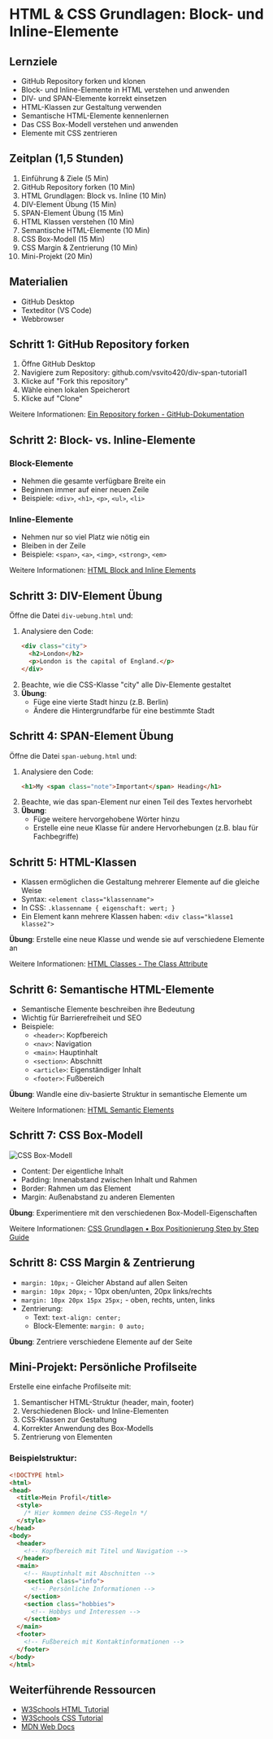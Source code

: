 # HTML & CSS Grundlagen: Block- und Inline-Elemente

## Lernziele
- GitHub Repository forken und klonen
- Block- und Inline-Elemente in HTML verstehen und anwenden
- DIV- und SPAN-Elemente korrekt einsetzen
- HTML-Klassen zur Gestaltung verwenden
- Semantische HTML-Elemente kennenlernen
- Das CSS Box-Modell verstehen und anwenden
- Elemente mit CSS zentrieren

## Zeitplan (1,5 Stunden)
1. Einführung & Ziele (5 Min)
2. GitHub Repository forken (10 Min)
3. HTML Grundlagen: Block vs. Inline (10 Min)
4. DIV-Element Übung (15 Min)
5. SPAN-Element Übung (15 Min)
6. HTML Klassen verstehen (10 Min)
7. Semantische HTML-Elemente (10 Min)
8. CSS Box-Modell (15 Min)
9. CSS Margin & Zentrierung (10 Min)
10. Mini-Projekt (20 Min)

## Materialien
- GitHub Desktop
- Texteditor (VS Code)
- Webbrowser

## Schritt 1: GitHub Repository forken
1. Öffne GitHub Desktop
2. Navigiere zum Repository: github.com/vsvito420/div-span-tutorial1
3. Klicke auf "Fork this repository"
4. Wähle einen lokalen Speicherort
5. Klicke auf "Clone"

Weitere Informationen: [Ein Repository forken - GitHub-Dokumentation](https://docs.github.com/de/pull-requests/collaborating-with-pull-requests/working-with-forks/fork-a-repo)

## Schritt 2: Block- vs. Inline-Elemente
### Block-Elemente
- Nehmen die gesamte verfügbare Breite ein
- Beginnen immer auf einer neuen Zeile
- Beispiele: `<div>`, `<h1>`, `<p>`, `<ul>`, `<li>`

### Inline-Elemente
- Nehmen nur so viel Platz wie nötig ein
- Bleiben in der Zeile
- Beispiele: `<span>`, `<a>`, `<img>`, `<strong>`, `<em>`

Weitere Informationen: [HTML Block and Inline Elements](https://www.w3schools.com/html/html_blocks.asp)

## Schritt 3: DIV-Element Übung
Öffne die Datei `div-uebung.html` und:
1. Analysiere den Code:
   ```html
   <div class="city">
     <h2>London</h2>
     <p>London is the capital of England.</p>
   </div>
   ```
2. Beachte, wie die CSS-Klasse "city" alle Div-Elemente gestaltet
3. **Übung**: 
   - Füge eine vierte Stadt hinzu (z.B. Berlin)
   - Ändere die Hintergrundfarbe für eine bestimmte Stadt

## Schritt 4: SPAN-Element Übung
Öffne die Datei `span-uebung.html` und:
1. Analysiere den Code:
   ```html
   <h1>My <span class="note">Important</span> Heading</h1>
   ```
2. Beachte, wie das span-Element nur einen Teil des Textes hervorhebt
3. **Übung**:
   - Füge weitere hervorgehobene Wörter hinzu
   - Erstelle eine neue Klasse für andere Hervorhebungen (z.B. blau für Fachbegriffe)

## Schritt 5: HTML-Klassen
- Klassen ermöglichen die Gestaltung mehrerer Elemente auf die gleiche Weise
- Syntax: `<element class="klassenname">`
- In CSS: `.klassenname { eigenschaft: wert; }`
- Ein Element kann mehrere Klassen haben: `<div class="klasse1 klasse2">`

**Übung**: Erstelle eine neue Klasse und wende sie auf verschiedene Elemente an

Weitere Informationen: [HTML Classes - The Class Attribute](https://www.w3schools.com/html/html_classes.asp)

## Schritt 6: Semantische HTML-Elemente
- Semantische Elemente beschreiben ihre Bedeutung
- Wichtig für Barrierefreiheit und SEO
- Beispiele:
  - `<header>`: Kopfbereich
  - `<nav>`: Navigation
  - `<main>`: Hauptinhalt
  - `<section>`: Abschnitt
  - `<article>`: Eigenständiger Inhalt
  - `<footer>`: Fußbereich

**Übung**: Wandle eine div-basierte Struktur in semantische Elemente um

Weitere Informationen: [HTML Semantic Elements](https://www.w3schools.com/html/html5_semantic_elements.asp)

## Schritt 7: CSS Box-Modell
![CSS Box-Modell](https://www.w3schools.com/css/box-model.gif)

- Content: Der eigentliche Inhalt
- Padding: Innenabstand zwischen Inhalt und Rahmen
- Border: Rahmen um das Element
- Margin: Außenabstand zu anderen Elementen

**Übung**: Experimentiere mit den verschiedenen Box-Modell-Eigenschaften

Weitere Informationen: [CSS Grundlagen • Box Positionierung Step by Step Guide](https://www.website-advisor.de/grundlagen/css/box-positionierung.php)

## Schritt 8: CSS Margin & Zentrierung
- `margin: 10px;` - Gleicher Abstand auf allen Seiten
- `margin: 10px 20px;` - 10px oben/unten, 20px links/rechts
- `margin: 10px 20px 15px 25px;` - oben, rechts, unten, links
- Zentrierung:
  - Text: `text-align: center;`
  - Block-Elemente: `margin: 0 auto;`

**Übung**: Zentriere verschiedene Elemente auf der Seite

## Mini-Projekt: Persönliche Profilseite
Erstelle eine einfache Profilseite mit:
1. Semantischer HTML-Struktur (header, main, footer)
2. Verschiedenen Block- und Inline-Elementen
3. CSS-Klassen zur Gestaltung
4. Korrekter Anwendung des Box-Modells
5. Zentrierung von Elementen

### Beispielstruktur:
```html
<!DOCTYPE html>
<html>
<head>
  <title>Mein Profil</title>
  <style>
    /* Hier kommen deine CSS-Regeln */
  </style>
</head>
<body>
  <header>
    <!-- Kopfbereich mit Titel und Navigation -->
  </header>
  <main>
    <!-- Hauptinhalt mit Abschnitten -->
    <section class="info">
      <!-- Persönliche Informationen -->
    </section>
    <section class="hobbies">
      <!-- Hobbys und Interessen -->
    </section>
  </main>
  <footer>
    <!-- Fußbereich mit Kontaktinformationen -->
  </footer>
</body>
</html>
```

## Weiterführende Ressourcen
- [W3Schools HTML Tutorial](https://www.w3schools.com/html/)
- [W3Schools CSS Tutorial](https://www.w3schools.com/css/)
- [MDN Web Docs](https://developer.mozilla.org/de/docs/Web)
